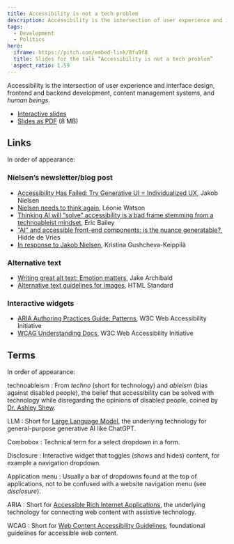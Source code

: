 ```yaml
---
title: Accessibility is not a tech problem
description: Accessibility is the intersection of user experience and interface design, frontend and backend development, content management systems, and human beings.
tags:
  - Development
  - Politics
hero:
  iframe: https://pitch.com/embed-link/8fu9f8
  title: Slides for the talk “Accessibility is not a tech problem”
  aspect_ratio: 1.59
---
```


Accessibility is the intersection of user experience and interface design, frontend and backend development, content management systems, and _human beings_.

- [Interactive slides](https://pitch.com/v/accessibility-is-not-a-tech-problem-8fu9f8)
- [Slides as PDF](/files/accessibility-is-not-a-tech-problem.pdf) (8 MB)

## Links

In order of appearance:

### Nielsen’s newsletter/blog post

- [Accessibility Has Failed: Try Generative UI = Individualized UX](https://jakobnielsenphd.substack.com/p/accessibility-generative-ui), Jakob Nielsen
- [Nielsen needs to think again](https://tink.uk/nielsen-needs-to-think-again/), Léonie Watson
- [Thinking AI will “solve” accessibility is a bad frame stemming from a technoableist mindset](https://social.ericwbailey.website/@eric/111172321131231311), Eric Bailey
- [“AI” and accessible front-end components: is the nuance generatable?](https://hidde.blog/ai-for-accessible-components/), Hidde de Vries
- [In response to Jakob Nielsen](https://uxdesign.cc/in-response-to-jakob-nielsen-f5580f429fe5), Kristina Gushcheva-Keippilä

### Alternative text

- [Writing great alt text: Emotion matters](https://jakearchibald.com/2021/great-alt-text/), Jake Archibald
- [Alternative text guidelines for images](https://html.spec.whatwg.org/multipage/images.html#alt), HTML Standard

### Interactive widgets

- [ARIA Authoring Practices Guide: Patterns](https://www.w3.org/WAI/ARIA/apg/patterns/), W3C Web Accessibility Initiative
- [WCAG Understanding Docs](https://www.w3.org/WAI/WCAG22/Understanding/), W3C Web Accessibility Initiative

## Terms

In order of appearance:

technoableism
: From _techno_ (short for technology) and _ableism_ (bias against disabled people), the belief that accessibility can be solved with technology while disregarding the opinions of disabled people, coined by [Dr. Ashley Shew](https://techanddisability.com/).

LLM
: Short for [Large Language Model](https://en.wikipedia.org/wiki/Large_language_model), the underlying technology for general-purpose generative AI like ChatGPT.

Combobox
: Technical term for a select dropdown in a form.

Disclosure
: Interactive widget that toggles (shows and hides) content, for example a navigation dropdown.

Application menu
: Usually a bar of dropdowns found at the top of applications, not to be confused with a website navigation menu (see _disclosure_).

ARIA
: Short for [Accessible Rich Internet Applications](https://www.w3.org/WAI/standards-guidelines/aria/), the underlying technology for connecting web content with assistive technology.

WCAG
: Short for [Web Content Accessibility Guidelines](https://www.w3.org/WAI/standards-guidelines/wcag/), foundational guidelines for accessible web content.
